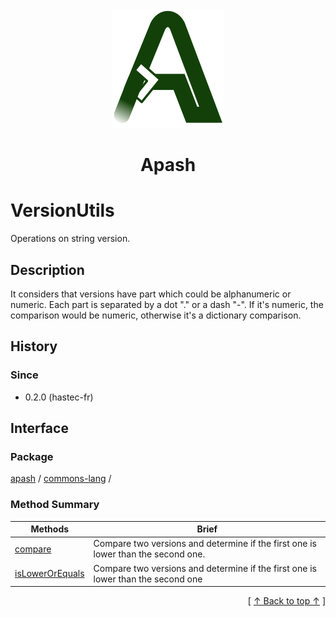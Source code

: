 
<div align='center' id='apash-top'>
  <a href='https://github.com/hastec-fr/apash'>
    <img alt='apash-logo' src='../../../../../assets/apash-logo.svg'/>
  </a>

  # Apash
</div>


 <!-- @class -->
# VersionUtils
Operations on string version.
## Description
   It considers that versions have part which could be alphanumeric or numeric.
   Each part is separated by a dot "." or a dash "-".
   If it's numeric, the comparison would be numeric, otherwise it's a dictionary comparison.

## History
### Since
  * 0.2.0 (hastec-fr)

## Interface
### Package
<!-- apash.packageBegin -->
[apash](../../apash.md) / [commons-lang](../commons-lang.md) / 
<!-- apash.packageEnd -->

### Method Summary
<!-- apash.summaryTableBegin -->
| Methods                  | Brief                                 |
|--------------------------|---------------------------------------|
|[compare](VersionUtils/compare.md)|Compare two versions and determine if the first one is lower than the second one.|
|[isLowerOrEquals](VersionUtils/isLowerOrEquals.md)|Compare two versions and determine if the first one is lower than the second one|
<!-- apash.summaryTableEnd -->

  <div align='right'>[ <a href='#apash-top'>↑ Back to top ↑</a> ]</div>

